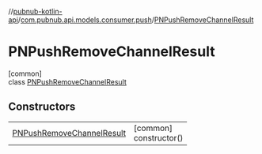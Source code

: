 //[pubnub-kotlin-api](../../../index.md)/[com.pubnub.api.models.consumer.push](../index.md)/[PNPushRemoveChannelResult](index.md)

# PNPushRemoveChannelResult

[common]\
class [PNPushRemoveChannelResult](index.md)

## Constructors

| | |
|---|---|
| [PNPushRemoveChannelResult](-p-n-push-remove-channel-result.md) | [common]<br>constructor() |
